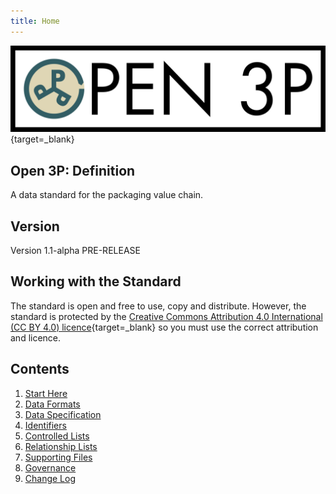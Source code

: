 ```yaml
---
title: Home
---
```


[![Open Data Manchester](img/Open3PFullColour.jpg)](https://www.opendatamanchester.org.uk/plastics-packaging-portal/){target=_blank}

## Open 3P: Definition

A data standard for the packaging value chain.

## Version

Version 1.1-alpha PRE-RELEASE

## Working with the Standard

The standard is open and free to use, copy and distribute. However, the standard is protected by the [Creative Commons Attribution 4.0 International (CC BY 4.0) licence](https://creativecommons.org/licenses/by/4.0/legalcode){target=_blank} so you must use the correct attribution and licence.

## Contents

1. [Start Here](1_Start_Here/1_1_Introduction.md)
2. [Data Formats](2_Data_Formats/2_1_Data_Formats.md)
3. [Data Specification](3_Data_Specification/3_1_Base_Materials.md)
4. [Identifiers](4_Identifiers/4_1_Identifiers.md)
5. [Controlled Lists](5_Controlled_Lists/5_1_1_Shape.csv)
6. [Relationship Lists](./6_Relationship_Lists/6_001_Relationship_Lists.md)
7. [Supporting Files](7_Supporting_Files/7_2_Example_Files.md)
8. [Governance](./8_Governance/8_1_Governance.md)
9. [Change Log](./9_Change_Log/8_1_Change_Log.md)
